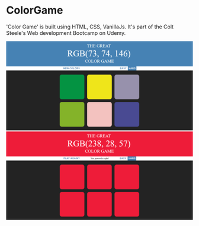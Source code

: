 # ColorGame
'Color Game' is built using HTML, CSS, VanillaJs. It's part of the Colt Steele's Web development Bootcamp on Udemy.

![alt text](https://github.com/abhishekkandi/ColorGame/blob/master/Images/NewGame.png)
![alt text](https://github.com/abhishekkandi/ColorGame/blob/master/Images/RightGuess.png)


